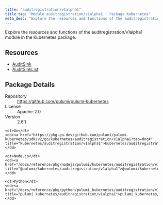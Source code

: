 ```yaml
---
title: "auditregistration/v1alpha1"
title_tag: "Module auditregistration/v1alpha1 | Package Kubernetes"
meta_desc: "Explore the resources and functions of the auditregistration/v1alpha1 module in the Kubernetes package."
---
```


<!-- WARNING: this file was generated by Pulumi Docs Generator. -->
<!-- Do not edit by hand unless you're certain you know what you are doing! -->

Explore the resources and functions of the auditregistration/v1alpha1 module in the Kubernetes package.

<h2 id="resources">Resources</h2>
<ul class="api">
    <li><a href="auditsink" title="AuditSink"><span class="symbol resource"></span>AuditSink</a></li>
    <li><a href="auditsinklist" title="AuditSinkList"><span class="symbol resource"></span>AuditSinkList</a></li>
</ul>

<h2 id="package-details">Package Details</h2>
<dl class="package-details">
	<dt>Repository</dt>
	<dd><a href="https://github.com/pulumi/pulumi-kubernetes">https://github.com/pulumi/pulumi-kubernetes</a></dd>
	<dt>License</dt>
	<dd>Apache-2.0</dd>
	<dt>Version</dt>
	<dd>2.6.1</dd>
</dl>



<dl class="tabular">

    <dt>Go</dt>
    <dd><a href="https://pkg.go.dev/github.com/pulumi/pulumi-kubernetes/sdk/v2/go/kubernetes/auditregistration/v1alpha1?tab=doc#" title="kubernetes/auditregistration/v1alpha1">kubernetes/auditregistration/v1alpha1</a></dd>

    <dt>Node.js</dt>
    <dd><a href="/docs/reference/pkg/nodejs/pulumi/kubernetes/auditregistration/v1alpha1/#" title="@pulumi/kubernetes/auditregistration/v1alpha1">@pulumi/kubernetes/auditregistration/v1alpha1</a></dd>

    <dt>Python</dt>
    <dd><a href="/docs/reference/pkg/python/pulumi_kubernetes/auditregistration/v1alpha1" title="pulumi_kubernetes/auditregistration/v1alpha1">pulumi_kubernetes/auditregistration/v1alpha1</a></dd>

</dl>

